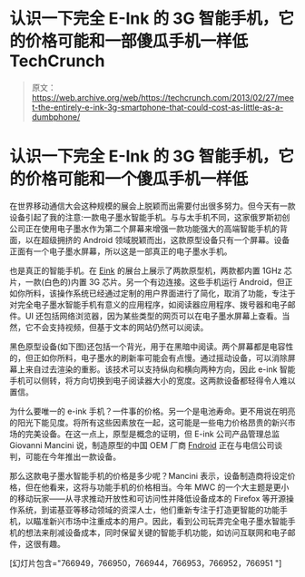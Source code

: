 # 认识一下完全 E-Ink 的 3G 智能手机，它的价格可能和一部傻瓜手机一样低 TechCrunch

> 原文：<https://web.archive.org/web/https://techcrunch.com/2013/02/27/meet-the-entirely-e-ink-3g-smartphone-that-could-cost-as-little-as-a-dumbphone/>

# 认识一下完全 E-Ink 的 3G 智能手机，它的价格可能和一个傻瓜手机一样低

在世界移动通信大会这种规模的展会上脱颖而出需要付出很多努力。但今天有一款设备引起了我的注意:一款电子墨水智能手机。与与太手机不同，这家俄罗斯初创公司正在使用电子墨水作为第二个屏幕来增强一款功能强大的高端智能手机的背面，以在超级拥挤的 Android 领域脱颖而出，这款原型设备只有一个屏幕。设备正面有一个电子墨水屏幕，所以这是一部真正的电子墨水手机。

也是真正的智能手机。在 [Eink](https://web.archive.org/web/20221205175513/http://www.eink.com/) 的展台上展示了两款原型机，两款都内置 1GHz 芯片，一款(白色的)内置 3G 芯片。另一个有边连接。这些手机运行 Android，但正如你所料，该操作系统已经通过定制的用户界面进行了简化，取消了功能，专注于对完全电子墨水智能手机有意义的应用程序，如阅读器应用程序、拨号器和电子邮件。UI 还包括网络浏览器，因为某些类型的网页可以在电子墨水屏幕上查看。当然，它不会支持视频，但基于文本的网站仍然可以阅读。

黑色原型设备(如下图)还包括一个背光，用于在黑暗中阅读。两个屏幕都是电容性的，但正如你所料，电子墨水的刷新率可能会有点慢。通过摇动设备，可以消除屏幕上来自过去渲染的重影。该技术可以支持纵向和横向两种方向，因此 e-ink 智能手机可以侧转，将方向切换到电子阅读器大小的宽度。这两款设备都轻得令人难以置信。

为什么要唯一的 e-ink 手机？一件事的价格。另一个是电池寿命。更不用说在明亮的阳光下能见度。将所有这些因素放在一起，这可能是一些电力价格昂贵的新兴市场的完美设备。在这一点上，原型是概念的证明，但 E-ink 公司产品管理总监 Giovanni Mancini 说，制造原型的中国 OEM 厂商 [Fndroid](https://web.archive.org/web/20221205175513/http://www.fndroid.com/) 正在与电信公司谈判，可能在今年推出一款设备。

那么这款电子墨水智能手机的价格是多少呢？Mancini 表示，设备制造商将设定价格，但在他看来，这将与功能手机的价格相当。今年 MWC 的一个大主题是更小的移动玩家——从寻求推动开放性和可访问性并降低设备成本的 Firefox 等开源操作系统，到诺基亚等移动领域的资深人士，他们重新专注于打造更智能的功能手机，以瞄准新兴市场中注重成本的用户。因此，看到公司玩弄完全电子墨水智能手机的想法来削减设备成本，同时保留关键的智能手机功能，如访问互联网和电子邮件，这很有趣。

[幻灯片包含="766949，766950，766944，766953，766952，766951 "]